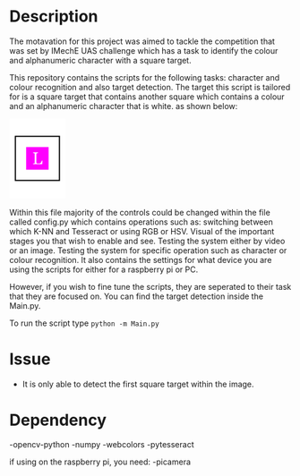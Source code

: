 # Description
The motavation for this project was aimed to tackle the competition that was set by IMechE UAS challenge which has a task to identify the colour and alphanumeric character with a square target.

This repository contains the scripts for the following tasks: character and colour recognition and also target detection. The target this script is tailored for is a square target that contains another square which contains a colour and an alphanumeric character that is white. as shown below:

<img src="Test_Images/L_georgia_fuchsia.png" alt="L" width="100">

Within this file majority of the controls could be changed within the file called config.py which contains operations such as: 
switching between which K-NN and Tesseract or using RGB or HSV. 
Visual of the important stages you that wish to enable and see. 
Testing the system either by video or an image.
Testing the system for specific operation such as character or colour recognition.
It also contains the settings for what device you are using the scripts for either for a raspberry pi or PC.

However, if you wish to fine tune the scripts, they are seperated to their task that they are focused on. You can find the target detection inside the Main.py.

To run the script type ```python -m Main.py```

# Issue
- It is only able to detect the first square target within the image.

# Dependency
-opencv-python
-numpy
-webcolors
-pytesseract

if using on the raspberry pi, you need:
-picamera




